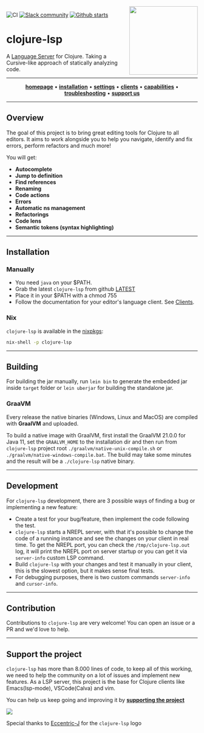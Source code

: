 <img src="images/logo-dark.svg" width="180" align="right">

![CI](https://img.shields.io/github/workflow/status/clojure-lsp/clojure-lsp/CI?style=flat-square)
[![Slack community](https://img.shields.io/badge/Slack-chat-blue?style=flat-square)](https://clojurians.slack.com/archives/CPABC1H61)
[![Github starts](https://img.shields.io/github/stars/clojure-lsp/clojure-lsp?style=social)](https://github.com/clojure-lsp/clojure-lsp)


# clojure-lsp

A [Language Server](https://microsoft.github.io/language-server-protocol/) for Clojure. Taking a Cursive-like approach of statically analyzing code.

<hr>
<p align="center">
  <a href="https://clojure-lsp.github.io/clojure-lsp"><strong>homepage</strong></a> •
  <a href="https://clojure-lsp.github.io/clojure-lsp/#installation"><strong>installation</strong></a> •
  <a href="https://clojure-lsp.github.io/clojure-lsp/settings"><strong>settings</strong></a> •
  <a href="https://clojure-lsp.github.io/clojure-lsp/clients"><strong>clients</strong></a> •
  <a href="https://clojure-lsp.github.io/clojure-lsp/capabilities"><strong>capabilities</strong></a> •
  <a href="https://clojure-lsp.github.io/clojure-lsp/troubleshooting"><strong>troubleshooting</strong></a> •
  <a href="https://opencollective.com/clojure-lsp"><strong>support us</strong></a>
</p>
<hr>

## Overview 

The goal of this project is to bring great editing tools for Clojure to all editors.
It aims to work alongside you to help you navigate, identify and fix errors, perform refactors and much more!

You will get:

- **Autocomplete**
- **Jump to definition**
- **Find references**
- **Renaming**
- **Code actions**
- **Errors**
- **Automatic ns management**
- **Refactorings**
- **Code lens**
- **Semantic tokens (syntax highlighting)**

---
## Installation

### Manually

- You need `java` on your $PATH.
- Grab the latest `clojure-lsp` from github [LATEST](https://github.com/snoe/clojure-lsp/releases/latest)
- Place it in your $PATH with a chmod 755
- Follow the documentation for your editor's language client. See [Clients](//clojure-lsp.github.io/clojure-lsp/clients).

### Nix

`clojure-lsp` is available in the [nixpkgs](https://github.com/NixOS/nixpkgs/blob/master/pkgs/development/tools/misc/clojure-lsp/default.nix):

```bash
nix-shell -p clojure-lsp
```

---
## Building

For building the jar manually, run `lein bin` to generate the embedded jar inside `target` folder or `lein uberjar` for building the standalone jar.

### GraaVM

Every release the native binaries (Windows, Linux and MacOS) are compiled with __GraalVM__ and uploaded.

To build a native image with GraalVM, first install the GraalVM 21.0.0 for Java 11, set the `GRAALVM_HOME` to the installation dir and then run from `clojure-lsp` project root `./graalvm/native-unix-compile.sh` or `./graalvm/native-windows-compile.bat`. The build may take some minutes and the result will be a `./clojure-lsp` native binary.

---
## Development

For `clojure-lsp` development, there are 3 possible ways of finding a bug or implementing a new feature:
- Create a test for your bug/feature, then implement the code following the test.
- `clojure-lsp` starts a NREPL server, with that it's possible to change the code of a running instance and see the changes on your client in real time. To get the NREPL port, you can check the `/tmp/clojure-lsp.out` log, it will print the NREPL port on server startup or you can get it via `server-info` custom LSP command.
- Build `clojure-lsp` with your changes and test it manually in your client, this is the slowest option, but it makes sense final tests.
- For debugging purposes, there is two custom commands `server-info` and `cursor-info`.

---
## Contribution

Contributions to `clojure-lsp` are very welcome! You can open an issue or a PR and we'd love to help.

---
## Support the project

`clojure-lsp` has more than 8.000 lines of code, to keep all of this working, we need to help the community on a lot of issues and implement new features. As a LSP server, this project is the base for Clojure clients like Emacs(lsp-mode), VSCode(Calva) and vim.

You can help us keep going and improving it by **[supporting the project](https://opencollective.com/clojure-lsp)**

[![](https://opencollective.com/clojure-lsp/tiers/backer.svg)](https://opencollective.com/clojure-lsp)

Special thanks to [Eccentric-J](https://eccentric-j.com/) for the `clojure-lsp` logo
